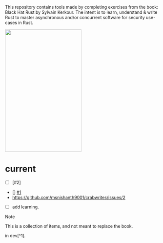 <!-- crabwrites -->

This repository contains tools made by completing exercises from the book: Black Hat Rust by Sylvain Kerkour. The intent is to learn, understand & write Rust to master asynchronous and/or concurrent software for security use-cases in Rust.

<img src="https://kerkour.com/books/black-hat-rust/black_hat_rust_cover.png" width="250" height="400"/>

# current 
- [ ] [#2]
- [] [#1](../../issues/1)
- https://github.com/msnishanth9001/crabwrites/issues/2
- [ ] add learning.


> [!NOTE]
This is a collection of items, and not meant to replace the book.


in dev[^1].

